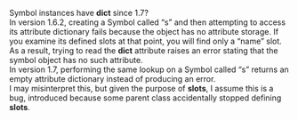 Symbol instances have __dict__ since 1.7?  
In version 1.6.2, creating a Symbol called “s” and then attempting to access its attribute dictionary fails because the object has no attribute storage. If you examine its defined slots at that point, you will find only a “name” slot. As a result, trying to read the __dict__ attribute raises an error stating that the symbol object has no such attribute.  
In version 1.7, performing the same lookup on a Symbol called “s” returns an empty attribute dictionary instead of producing an error.  
I may misinterpret this, but given the purpose of __slots__, I assume this is a bug, introduced because some parent class accidentally stopped defining __slots__.